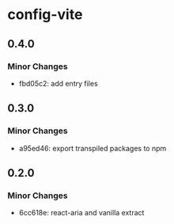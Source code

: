 # config-vite

## 0.4.0

### Minor Changes

- fbd05c2: add entry files

## 0.3.0

### Minor Changes

- a95ed46: export transpiled packages to npm

## 0.2.0

### Minor Changes

- 6cc618e: react-aria and vanilla extract
